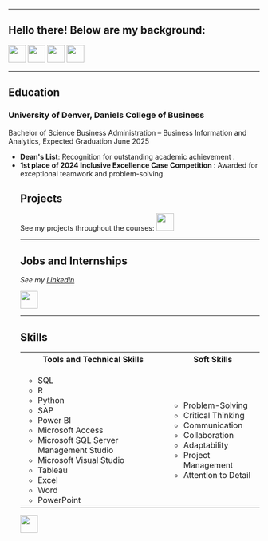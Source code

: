 <a name="top"></a>
<hr>

## Hello there! Below are my background: 
[<img src="https://user-images.githubusercontent.com/91146906/162140860-bfb69654-5603-49bd-a7a1-a836ab1c772c.svg" height="35"/>](#education)
[<img src="https://user-images.githubusercontent.com/91146906/152290724-72946642-3e58-4ba3-b5b8-b687628526b1.svg" height="35"/>](#Projects)
[<img src="https://user-images.githubusercontent.com/91146906/162140921-207cd392-cfe5-40e6-a84e-0a16e19e405a.svg" height="35"/>](#profExp)
[<img src="https://user-images.githubusercontent.com/91146906/162140965-cf707805-9abd-43f7-8314-4f96794c44dc.svg" height="35"/>](#skills)

<a name="education"></a>
<hr>

## Education
### University of Denver, Daniels College of Business
Bachelor of Science Business Administration – Business Information and Analytics, Expected Graduation June 2025

<ul>
  <li><b>Dean's List</b>: Recognition for outstanding academic achievement .</li>
  <li><b>1st place of 2024 Inclusive Excellence Case Competition </b>: Awarded for exceptional teamwork and problem-solving.</li>

<a name="Projects"></a>
## Projects
See my projects throughout the courses: [<img src="https://user-images.githubusercontent.com/91146906/152072378-b0168a2d-e85c-47c6-a272-fcfb3f6a44ae.svg" height="35"/>](#top)
<a name="profExp"></a>
<hr>

## Jobs and Internships
<i>See my [LinkedIn](https://www.linkedin.com/in/mouyseangan03/)</i>

[<img src="https://user-images.githubusercontent.com/91146906/152072378-b0168a2d-e85c-47c6-a272-fcfb3f6a44ae.svg" height="35"/>](#top)

<a name="skills"></a>
<hr>

## Skills

<table>
  <tr>
    <th>Tools and Technical Skills</th>
    <th>Soft Skills</th>
  </tr>
  <tr>
    <td>
      <ul>
        <li>SQL</li>
        <li>R</li>
        <li>Python</li>
        <li>SAP</li>
        <li>Power BI</li>
        <li>Microsoft Access</li>
        <li>Microsoft SQL Server Management Studio</li>
        <li>Microsoft Visual Studio</li>
        <li>Tableau</li>
        <li>Excel</li>
        <li>Word</li>
        <li>PowerPoint</li>
      </ul>
    </td>
    <td>
      <ul>
        <li>Problem-Solving</li>
        <li>Critical Thinking</li>
        <li>Communication</li>
        <li>Collaboration</li>
        <li>Adaptability</li>
        <li>Project Management</li>
        <li>Attention to Detail</li>
      </ul>
    </td>
  </tr>
</table>

[<img src="https://user-images.githubusercontent.com/91146906/152072378-b0168a2d-e85c-47c6-a272-fcfb3f6a44ae.svg" height="35"/>](#top)
